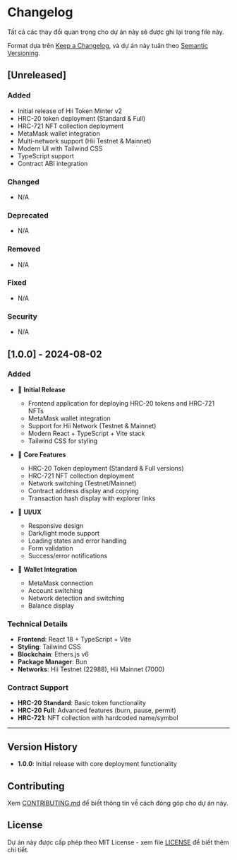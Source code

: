 # Changelog

Tất cả các thay đổi quan trọng cho dự án này sẽ được ghi lại trong file này.

Format dựa trên [Keep a Changelog](https://keepachangelog.com/en/1.0.0/),
và dự án này tuân theo [Semantic Versioning](https://semver.org/spec/v2.0.0.html).

## [Unreleased]

### Added
- Initial release of Hii Token Minter v2
- HRC-20 token deployment (Standard & Full)
- HRC-721 NFT collection deployment
- MetaMask wallet integration
- Multi-network support (Hii Testnet & Mainnet)
- Modern UI with Tailwind CSS
- TypeScript support
- Contract ABI integration

### Changed
- N/A

### Deprecated
- N/A

### Removed
- N/A

### Fixed
- N/A

### Security
- N/A

## [1.0.0] - 2024-08-02

### Added
- 🚀 **Initial Release**
  - Frontend application for deploying HRC-20 tokens and HRC-721 NFTs
  - MetaMask wallet integration
  - Support for Hii Network (Testnet & Mainnet)
  - Modern React + TypeScript + Vite stack
  - Tailwind CSS for styling

- 🔧 **Core Features**
  - HRC-20 Token deployment (Standard & Full versions)
  - HRC-721 NFT collection deployment
  - Network switching (Testnet/Mainnet)
  - Contract address display and copying
  - Transaction hash display with explorer links

- 🎨 **UI/UX**
  - Responsive design
  - Dark/light mode support
  - Loading states and error handling
  - Form validation
  - Success/error notifications

- 📱 **Wallet Integration**
  - MetaMask connection
  - Account switching
  - Network detection and switching
  - Balance display

### Technical Details
- **Frontend**: React 18 + TypeScript + Vite
- **Styling**: Tailwind CSS
- **Blockchain**: Ethers.js v6
- **Package Manager**: Bun
- **Networks**: Hii Testnet (22988), Hii Mainnet (7000)

### Contract Support
- **HRC-20 Standard**: Basic token functionality
- **HRC-20 Full**: Advanced features (burn, pause, permit)
- **HRC-721**: NFT collection with hardcoded name/symbol

---

## Version History

- **1.0.0**: Initial release with core deployment functionality

## Contributing

Xem [CONTRIBUTING.md](CONTRIBUTING.md) để biết thông tin về cách đóng góp cho dự án này.

## License

Dự án này được cấp phép theo MIT License - xem file [LICENSE](LICENSE) để biết thêm chi tiết. 
